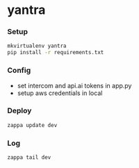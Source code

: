 # yantra

### Setup
```sh
mkvirtualenv yantra
pip install -r requirements.txt
```

### Config
* set intercom and api.ai tokens in app.py
* setup aws credentials in local

### Deploy
```sh
zappa update dev
```

### Log
```sh
zappa tail dev
```